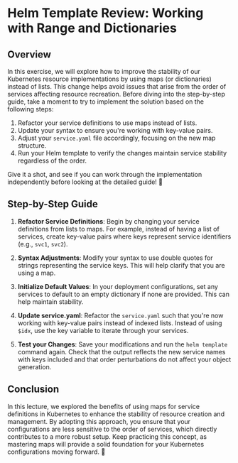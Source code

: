 # Helm Template Review: Working with Range and Dictionaries

## Overview

In this exercise, we will explore how to improve the stability of our Kubernetes resource implementations by using maps (or dictionaries) instead of lists. This change helps avoid issues that arise from the order of services affecting resource recreation. Before diving into the step-by-step guide, take a moment to try to implement the solution based on the following steps:

1. Refactor your service definitions to use maps instead of lists.
2. Update your syntax to ensure you're working with key-value pairs.
3. Adjust your `service.yaml` file accordingly, focusing on the new map structure.
4. Run your Helm template to verify the changes maintain service stability regardless of the order.

Give it a shot, and see if you can work through the implementation independently before looking at the detailed guide! 🚀

## Step-by-Step Guide

1. **Refactor Service Definitions**: Begin by changing your service definitions from lists to maps. For example, instead of having a list of services, create key-value pairs where keys represent service identifiers (e.g., `svc1`, `svc2`).
2. **Syntax Adjustments**: Modify your syntax to use double quotes for strings representing the service keys. This will help clarify that you are using a map.

3. **Initialize Default Values**: In your deployment configurations, set any services to default to an empty dictionary if none are provided. This can help maintain stability.

4. **Update service.yaml**: Refactor the `service.yaml` such that you're now working with key-value pairs instead of indexed lists. Instead of using `$idx`, use the key variable to iterate through your services.

5. **Test your Changes**: Save your modifications and run the `helm template` command again. Check that the output reflects the new service names with keys included and that order perturbations do not affect your object generation.

## Conclusion

In this lecture, we explored the benefits of using maps for service definitions in Kubernetes to enhance the stability of resource creation and management. By adopting this approach, you ensure that your configurations are less sensitive to the order of services, which directly contributes to a more robust setup. Keep practicing this concept, as mastering maps will provide a solid foundation for your Kubernetes configurations moving forward. 🌟
